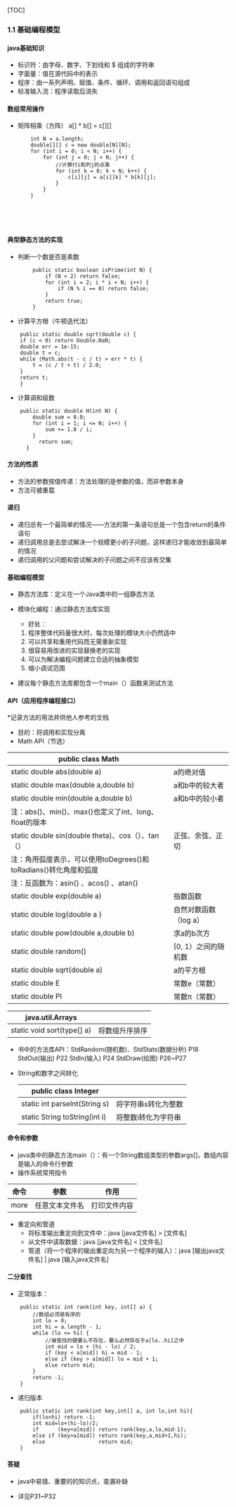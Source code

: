 

[TOC]

###  1.1 基础编程模型

#### java基础知识

* 标识符：由字母、数字、下划线和 $ 组成的字符串
* 字面量：值在源代码中的表示
* 程序：由一系列声明、赋值、条件、循环、调用和返回语句组成
* 标准输入流：程序读取后消失

  

####  数组常用操作

* 矩阵相乘（方阵） a[] * b[] = c[][]
	```
		int N = a.length;
	    double[][] c = new double[N][N];
	    for (int i = 0; i < N; i++) {
	        for (int j = 0; j < N; j++) {
	            //计算行i和列j的点乘
	            for (int k = 0; k < N; k++) {
	                c[i][j] = a[i][k] * b[k][j];
	            }
	        }
	    }
	
	
	```


​	
​	
#### 典型静态方法的实现

* 判断一个数是否是素数

```
  		public static boolean isPrime(int N) {
        	if (N < 2) return false;
        	for (int i = 2; i * i < N; i++) {
            	if (N % i == 0) return false;
        	}
        	return true;
	  	}
```




* 计算平方根（牛顿迭代法）

```
	public static double sqrt(double c) {
	if (c < 0) return Double.NaN;
	double err = 1e-15;
	double t = c;
	while (Math.abs(t - c / t) > err * t) {
		t = (c / t + t) / 2.0;
	}
	return t;
	}
```




* 计算调和级数

```
  	public static double H(int N) {
        double sum = 0.0;
        for (int i = 1; i <= N; i++) {
            sum += 1.0 / i;
        }
	      return sum;
	  }
```




#### 方法的性质
* 方法的参数按值传递：方法处理的是参数的值，而非参数本身
* 方法可被重载




#### 递归

* 递归总有一个最简单的情况——方法的第一条语句总是一个包含return的条件语句
* 递归调用总是去尝试解决一个规模更小的子问题，这样递归才能收敛到最简单的情况
* 递归调用的父问题和尝试解决的子问题之间不应该有交集
	
	
	
#### 基础编程模型

* 静态方法库：定义在一个Java类中的一组静态方法
	
* 模块化编程：通过静态方法库实现
	* 好处：
	1. 程序整体代码量很大时，每次处理的模块大小仍然适中
	2. 可以共享和重用代码而无需重新实现
	3. 很容易用改进的实现替换老的实现
	4. 可以为解决编程问题建立合适的抽象模型
	5. 缩小调试范围
	
* 建议每个静态方法库都包含一个main（）函数来测试方法



#### API（应用程序编程接口）
*记录方法的用法并供他人参考的文档
* 目的：将调用和实现分离 
* Math API（节选）

| public class Math                                            |                       |
| ------------------------------------------------------------ | --------------------- |
| static double abs(double a)                                  | a的绝对值             |
| static double max(double a,double b)                         | a和b中的较大者        |
| static double min(double a,double b)                         | a和b中的较小者        |
| 注：abs()、min()、max()也定义了int、long、float的版本        |                       |
| static double sin(double theta)、cos（）、tan（）            | 正弦、余弦、正切      |
| 注：角用弧度表示，可以使用toDegrees()和toRadians()转化角度和弧度 |                       |
| 注：反函数为：asin() 、acos() 、atan()                       |                       |
| static double exp(double a)                                  | 指数函数              |
| static double log(double a )                                 | 自然对数函数（log a） |
| static double pow(double a,double b)                         | 求a的b次方            |
| static double random()                                       | [0, 1）之间的随机数   |
| static double sqrt(double a)                                 | a的平方根             |
| static double E                                              | 常数e（常数）         |
| static double PI                                             | 常数π（常数）         |

| java.util.Arrays           |                |
| -------------------------- | -------------- |
| static void sort(type[] a) | 将数组升序排序 |


* 书中的方法库API：StdRandom(随机数)、StdStats(数据分析)       P18
StdOut(输出)    P22
StdIn(输入)     P24
StdDraw(绘图)   P26~P27
	
* String和数字之间转化

  | public class Integer          |                     |
  | ----------------------------- | ------------------- |
  | static int parseInt(String s) | 将字符串s转化为整数 |
  | static String toString(int i) | 将整数i转化为字符串 |


#### 命令和参数
* java类中的静态方法main（）：有一个String数组类型的参数args[]，数组内容是输入的命令行参数
* 操作系统常用指令

| 命令 | 参数           | 作用         |
| ---- | -------------- | ------------ |
| more | 任意文本文件名 | 打印文件内容 |

* 重定向和管道
	* 将标准输出重定向到文件中：java [java文件名] > [文件名]
	* 从文件中读取数据：java [java文件名] < [文件名] 
	* 管道（将一个程序的输出重定向为另一个程序的输入）：java [输出java文件名] | java [输入java文件名]


#### 二分查找
* 正常版本：
```
    public static int rank(int key, int[] a) {
        //数组必须是有序的
        int lo = 0;
        int hi = a.length - 1;
        while (lo <= hi) {
            //被查找的键要么不存在，要么必然存在于a[lo..hi]之中
            int mid = lo + (hi - lo) / 2;
            if (key < a[mid]) hi = mid - 1;
            else if (key > a[mid]) lo = mid + 1;
            else return mid;
        }
        return -1;
    }

```

* 递归版本
```
    public static int rank(int key,int[] a, int lo,int hi){
        if(lo>hi) return -1;
        int mid=lo+(hi-lo)/2;
        if      (key<a[mid]) return rank(key,a,lo,mid-1);
        else if (key>a[mid]) return rank(key,a,mid+1,hi);
        else                 return mid;
    }
```

#### 答疑

* java中易错、重要的的知识点，查漏补缺

* 详见P31~P32